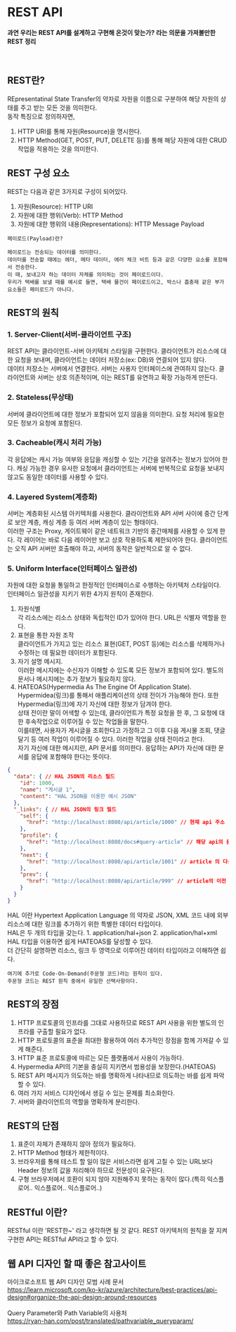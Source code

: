 # REST API
**과연 우리는 REST API를 설계하고 구현해 온것이 맞는가? 라는 의문을 가져볼만한 REST 정리**
<br>
<br>
<br>

## REST란?
REpresentatinal State Transfer의 약자로 자원을 이름으로 구분하여 해당 자원의 상태를 주고 받는 모든 것을 의미한다.  
동작 특징으로 정의하자면,

1. HTTP URI를 통해 자원(Resource)을 명시한다.
2. HTTP Method(GET, POST, PUT, DELETE 등)를 통해 해당 자원에 대한 CRUD 작업을 적용하는 것을 의미한다.

## REST 구성 요소
REST는 다음과 같은 3가지로 구성이 되어있다.

1. 자원(Resource): HTTP URI
2. 자원에 대한 행위(Verb): HTTP Method
3. 자원에 대한 행위의 내용(Representations): HTTP Message Payload
```
페이로드(Payload)란?

페이로드는 전송되는 데이터를 의미한다.
데이터를 전송할 때에는 헤더, 메타 데이터, 에러 체크 비트 등과 같은 다양한 요소를 포함해서 전송한다.
이 때, 보내고자 하는 데이터 자체를 의미하는 것이 페이로드이다.
우리가 택배를 보낼 때를 예시로 들면, 택배 물건이 페이로드이고, 박스나 흡충제 같은 부가요소들은 페이로드가 아니다.
```

## REST의 원칙

### 1. Server-Client(서버-클라이언트 구조)
REST API는 클라이언트-서버 아키텍처 스타일을 구현한다. 클라이언트가 리소스에 대한 요청을 보내며, 클라이언트는 데이터 저장소(ex: DB)와 연결되어 있지 않다.  
데이터 저장소는 서버에서 연결한다. 서버는 사용자 인터페이스에 관여하지 않는다. 클라이언트와 서버는 상호 의존적이며, 이는 REST를 유연하고 확장 가능하게 만든다.

### 2. Stateless(무상태)
서버에 클라이언트에 대한 정보가 포함되어 있지 않음을 의미한다. 요청 처리에 필요한 모든 정보가 요청에 포함된다.

### 3. Cacheable(캐시 처리 가능)
각 응답에는 캐시 가능 여부와 응답을 캐싱할 수 있는 기간을 알려주는 정보가 있어야 한다. 캐싱 가능한 경우 유사한 요청에서 클라이언트는 서버에 반복적으로 요청을 보내지 않고도 동일한 데이터를 사용할 수 있다.  

### 4. Layered System(계층화)
서버는 계층화된 시스템 아키텍처를 사용한다. 클라이언트와 API 서버 사이에 중간 단계로 보안 계층, 캐싱 계층 등 여러 서버 계층이 있는 형태이다.  
이러한 구조는 Proxy, 게이트웨이 같은 네트워크 기반의 중간매체를 사용할 수 있게 한다.
각 레이어는 바로 다음 레이어만 보고 상호 작용하도록 제한되어야 한다.
클라이언트는 오직 API 서버만 호출해야 하고, 서버의 동작은 일반적으로 알 수 없다.

### 5. Uniform Interface(인터페이스 일관성)
자원에 대한 요청을 통일하고 한정적인 인터페이스로 수행하는 아키텍처 스타일이다.  
인터페이스 일관성을 지키기 위한 4가지 원칙이 존재한다.
1. 자원식별  
각 리소스에는 리소스 상태와 독립적인 ID가 있어야 한다. URL은 식별자 역할을 한다.
2. 표현을 통한 자원 조작  
클라이언트가 가지고 있는 리소스 표현(GET, POST 등)에는 리소스를 삭제하거나 수정하는 데 필요한 데이터가 포함된다.  
3. 자기 설명 메시지.  
이러한 메시지에는 수신자가 이해할 수 있도록 모든 정보가 포함되어 있다. 별도의 문서나 메시지에는 추가 정보가 필요하지 않다.
4. HATEOAS(Hypermedia As The Engine Of Application State).
Hypermidea(링크)를 통해서 애플리케이션의 상태 전이가 가능해야 한다. 또한 Hypermedia(링크)에 자기 자신에 대한 정보가 담겨야 한다.  
상태 전이란 말이 어색할 수 있는데, 클라이언트가 특정 요청을 한 후, 그 요청에 대한 후속작업으로 이루어질 수 있는 작업들을 말한다.  
이를테면, 사용자가 게시글을 조회한다고 가정하고 그 이후 다음 게시물 조회, 댓글 달기 등 여러 작업이 이루어질 수 있다. 이러한 작업을 상태 전이라고 한다.  
자기 자신에 대한 메시지란, API 문서를 의미한다. 응답하는 API가 자신에 대한 문서를 응답에 포함해야 한다는 뜻이다.
```json
{
  "data": { // HAL JSON의 리소스 필드
    "id": 1000,
    "name": "게시글 1",
    "content": "HAL JSON을 이용한 예시 JSON"
  },
  "_links": { // HAL JSON의 링크 필드
    "self": {
      "href": "http://localhost:8080/api/article/1000" // 현재 api 주소
    },
    "profile": {
      "href": "http://localhost:8080/docs#query-article" // 해당 api의 문서
    },
    "next": {
      "href": "http://localhost:8080/api/article/1001" // article 의 다음 api 주소
    },
    "prev": {
      "href": "http://localhost:8080/api/article/999" // article의 이전 api 주소
    }
  }
}
```
HAL 이란 Hypertext Application Language 의 약자로 JSON, XML 코드 내에 외부 리소스에 대한 링크를 추가하기 위한 특별한 데이터 타입이다.  
HAL은 두 개의 타입을 갖는다. 1. application/hal+json   2. application/hal+xml  
HAL 타입을 이용하면 쉽게 HATEOAS를 달성할 수 있다.  
더 간단히 설명하면 리소스, 링크 두 영역으로 이루어진 데이터 타입이라고 이해하면 쉽다.


```
여기에 추가로 Code-On-Demand(주문형 코드)라는 원칙이 있다.
주문형 코드는 REST 원칙 중에서 유일한 선택사항이다.
```

## REST의 장점

1. HTTP 프로토콜의 인프라를 그대로 사용하므로 REST API 사용을 위한 별도의 인프라를 구출할 필요가 없다.
2. HTTP 프로토콜의 표준을 최대한 활용하여 여러 추가적인 장점을 함께 가져갈 수 있게 해준다.
3. HTTP 표준 프로토콜에 따르는 모든 플랫폼에서 사용이 가능하다.
4. Hypermedia API의 기본을 충실히 지키면서 범용성을 보장한다.(HATEOAS)
5. REST API 메시지가 의도하는 바를 명확하게 나타내므로 의도하는 바를 쉽게 파악할 수 있다.
6. 여러 가지 서비스 디자인에서 생길 수 있는 문제를 최소화한다.
7. 서버와 클라이언트의 역할을 명확하게 분리한다.

## REST의 단점

1. 표준이 자체가 존재하지 않아 정의가 필요하다.
2. HTTP Method 형태가 제한적이다.
3. 브라우저를 통해 테스트 할 일이 많은 서비스라면 쉽게 고칠 수 있는 URL보다 Header 정보의 값을 처리해야 하므로 전문성이 요구된다.
4. 구형 브라우저에서 호환이 되지 않아 지원해주지 못하는 동작이 많다.(특히 익스플로어.. 익스플로어.. 익스플로어..)

## RESTful 이란?
RESTful 이란 'REST한~' 라고 생각하면 될 것 같다. REST 아키텍처의 원칙을 잘 지켜 구현한 API는 RESTful API라고 할 수 있다.  


## 웹 API 디자인 할 때 좋은 참고사이트
마이크로소프트 웹 API 디자인 모범 사례 문서  
https://learn.microsoft.com/ko-kr/azure/architecture/best-practices/api-design#organize-the-api-design-around-resources  
<br>
Query Parameter와 Path Variable의 사용처  
https://ryan-han.com/post/translated/pathvariable_queryparam/